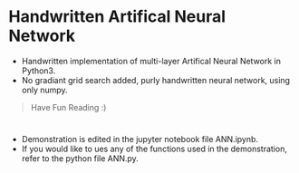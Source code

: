 # Handwritten Artifical Neural Network
* Handwritten implementation of multi-layer Artifical Neural Network in Python3.  
* No gradiant grid search added, purly handwritten neural network, using only numpy.  
> Have Fun Reading :)

#
* Demonstration is edited in the jupyter notebook file ANN.ipynb.  
* If you would like to ues any of the functions used in the demonstration, refer to the python file ANN.py.
